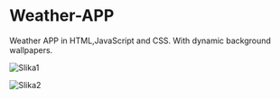 # Weather-APP
Weather APP in HTML,JavaScript and CSS. With dynamic background  wallpapers.


![Slika1](https://user-images.githubusercontent.com/73004912/207186755-0b96fcc7-833e-4751-8e8f-3254d89ceb4a.jpg)

![Slika2](https://user-images.githubusercontent.com/73004912/207187352-d506b8b0-bb7d-4b58-bb4f-cc58cad064d2.jpg)
